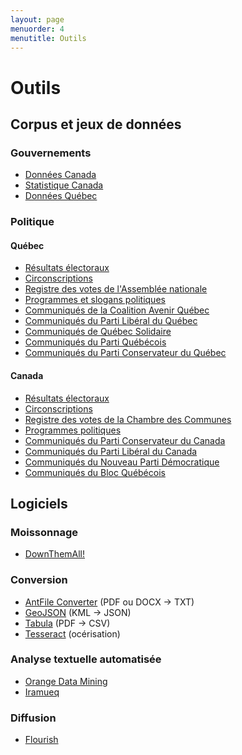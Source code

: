 ```yaml
---
layout: page
menuorder: 4
menutitle: Outils
---
```

# Outils

## Corpus et jeux de données

### Gouvernements
- [Données Canada](https://ouvert.canada.ca/fr/donnees-ouvertes)
- [Statistique Canada](https://www.statcan.gc.ca/)
- [Données Québec](https://www.donneesquebec.ca/)
### Politique
#### Québec
- [Résultats électoraux](https://dgeq.org/archives.html)
- [Circonscriptions](https://dgeq.org/donnees.html)
- [Registre des votes de l'Assemblée nationale](https://www.assnat.qc.ca/fr/travaux-parlementaires/registre-des-votes/index.html)
- [Programmes et slogans politiques](https://www.bibliotheque.assnat.qc.ca/guides/fr/3748-programmes-et-slogans-politiques-au-quebec?ref=473)
- [Communiqués de la Coalition Avenir Québec](https://coalitionavenirquebec.org/fr/actualites/)
- [Communiqués du Parti Libéral du Québec](https://plq.org/fr/communiques-de-presse/)
- [Communiqués de Québec Solidaire](https://quebecsolidaire.net/nouvelles)
- [Communiqués du Parti Québécois](https://pq.org/nouvelles/)
- [Communiqués du Parti Conservateur du Québec](https://www.conservateur.quebec/communiques)
#### Canada
- [Résultats électoraux](https://www.elections.ca/content.aspx?section=ele&document=index&dir=pas/44ge&lang=f)
- [Circonscriptions](https://www.elections.ca/content.aspx?section=res&dir=cir/list&document=index338&lang=f#list)
- [Registre des votes de la Chambre des Communes](https://www.noscommunes.ca/Members/fr/votes)
- [Programmes politiques](https://www.poltext.org/fr/plateformes-aux-elections-canadiennes)
- [Communiqués du Parti Conservateur du Canada](https://www.conservateur.ca/nouvelles/)
- [Communiqués du Parti Libéral du Canada](https://liberal.ca/fr/category/communiques/)
- [Communiqués du Nouveau Parti Démocratique](https://www.npd.ca/nouvelles)
- [Communiqués du Bloc Québécois](https://www.blocquebecois.org/nouvelles/)
## Logiciels
### Moissonnage
- [DownThemAll!](https://www.downthemall.net/)
### Conversion
- [AntFile Converter](https://www.laurenceanthony.net/software/antfileconverter/) (PDF ou DOCX -> TXT)
- [GeoJSON](http://geojson.io/#map=2/0/20) (KML -> JSON)
- [Tabula](https://tabula.technology/) (PDF -> CSV)
- [Tesseract](https://github.com/tesseract-ocr/tesseract) (océrisation)
### Analyse textuelle automatisée
- [Orange Data Mining](https://orangedatamining.com)
- [Iramueq](http://iramuteq.org/)
### Diffusion
- [Flourish](https://flourish.studio/)
